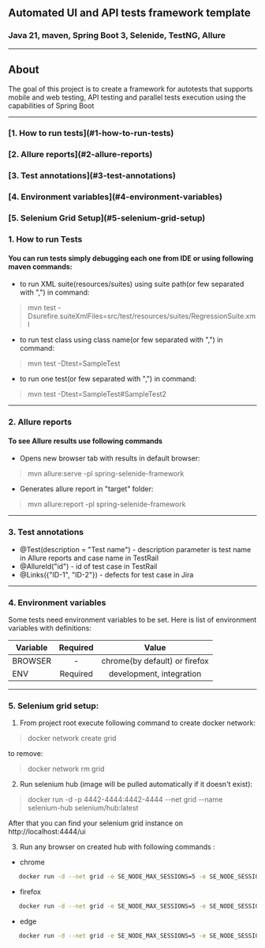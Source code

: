 ## Automated UI and API tests framework template
### Java 21, maven, Spring Boot 3, Selenide, TestNG, Allure

----
## About

The goal of this project is to create a framework for autotests that supports mobile and web testing, API testing and parallel tests execution using the capabilities of Spring Boot

----

<h3>[1. How to run tests](#1-how-to-run-tests)</h3>
<h3>[2. Allure reports](#2-allure-reports)</h3>
<h3>[3. Test annotations](#3-test-annotations)</h3>
<h3>[4. Environment variables](#4-environment-variables)</h3>
<h3>[5. Selenium Grid Setup](#5-selenium-grid-setup)</h3>

### 1. How to run Tests
#### You can run tests simply debugging each one from IDE or using following maven commands:
- to run XML suite(resources/suites) using suite path(or few separated with ",") in command:
>mvn test -Dsurefire.suiteXmlFiles=src/test/resources/suites/RegressionSuite.xml
- to run test class using class name(or few separated with ",") in command:
>mvn test -Dtest=SampleTest
- to run one test(or few separated with ",") in command:
>mvn test -Dtest=SampleTest#SampleTest2

----

### 2. Allure reports
#### To see Allure results use following commands
- Opens new browser tab with results in default browser:
>mvn allure:serve -pl spring-selenide-framework

- Generates allure report in "target" folder:

>mvn allure:report -pl spring-selenide-framework

----

### 3. Test annotations
- @Test(description = "Test name") - description parameter is test name in Allure reports and case name in TestRail
- @AllureId("id") - id of test case in TestRail
- @Links({"ID-1", "ID-2"}) - defects for test case in Jira

----

### 4. Environment variables

Some tests need environment variables to be set.
Here is list of environment variables with definitions:


| Variable              |               Required               |                                Value                                 |
|-----------------------|:------------------------------------:|:--------------------------------------------------------------------:| 
| BROWSER               |                  -                   |                    chrome(by default) or firefox                     |
| ENV                   |               Required               |                       development, integration                       |

----

### 5. Selenium grid setup:

1. From project root execute following command to create docker network:
>docker network create grid

to remove:
> docker network rm grid

2. Run selenium hub (image will be pulled automatically if it doesn't exist):

>docker run -d -p 4442-4444:4442-4444 --net grid --name selenium-hub selenium/hub:latest

After that you can find your selenium grid instance on http://localhost:4444/ui

3. Run any browser on created hub with following commands :
- chrome
```bash
   docker run -d --net grid -e SE_NODE_MAX_SESSIONS=5 -e SE_NODE_SESSION_TIMEOUT=60 -e SE_EVENT_BUS_HOST=selenium-hub --shm-size="2g" -e SE_EVENT_BUS_PUBLISH_PORT=4442 -e SE_EVENT_BUS_SUBSCRIBE_PORT=4443 selenium/node-chrome:latest
```
- firefox
```bash
   docker run -d --net grid -e SE_NODE_MAX_SESSIONS=5 -e SE_NODE_SESSION_TIMEOUT=60 -e SE_EVENT_BUS_HOST=selenium-hub --shm-size="2g" -e SE_EVENT_BUS_PUBLISH_PORT=4442 -e SE_EVENT_BUS_SUBSCRIBE_PORT=4443 selenium/node-firefox:latest
```
- edge
```bash
   docker run -d --net grid -e SE_NODE_MAX_SESSIONS=5 -e SE_NODE_SESSION_TIMEOUT=60 -e SE_EVENT_BUS_HOST=selenium-hub --shm-size="2g" -e SE_EVENT_BUS_PUBLISH_PORT=4442 -e SE_EVENT_BUS_SUBSCRIBE_PORT=4443 selenium/node-edge:latest
```






































